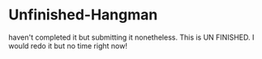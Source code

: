 # Unfinished-Hangman
haven't completed it but submitting it nonetheless.
This is UN FINISHED. 
I would redo it but no time right now!
